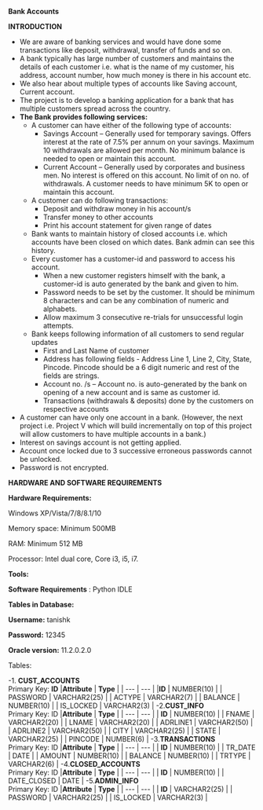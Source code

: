 **Bank Accounts**

**INTRODUCTION**

- We are aware of banking services and would have done some transactions like deposit, withdrawal, transfer of funds and so on.
- A bank typically has large number of customers and maintains the details of each customer i.e. what is the name of my customer, his address, account number, how much money is there in his account etc.
- We also hear about multiple types of accounts like Saving account, Current account.
- The project is to develop a banking application for a bank that has multiple customers spread across the country.
- **The Bank provides following services:**
  - A customer can have either of the following type of accounts:
    - Savings Account – Generally used for temporary savings. Offers interest at the rate of 7.5% per annum on your savings. Maximum 10 withdrawals are allowed per month. No minimum balance is needed to open or maintain this account.
    - Current Account – Generally used by corporates and business men. No interest is offered on this account. No limit of on no. of withdrawals. A customer needs to have minimum 5K to open or maintain this account.
  - A customer can do following transactions:
    - Deposit and withdraw money in his account/s
    - Transfer money to other accounts
    - Print his account statement for given range of dates
  - Bank wants to maintain history of closed accounts i.e. which accounts have been closed on which dates. Bank admin can see this history.
  - Every customer has a customer-id and password to access his account.
    - When a new customer registers himself with the bank, a customer-id is auto generated by the bank and given to him.
    - Password needs to be set by the customer. It should be minimum 8 characters and can be any combination of numeric and alphabets.
    - Allow maximum 3 consecutive re-trials for unsuccessful login attempts.
  - Bank keeps following information of all customers to send regular updates
    - First and Last Name of customer
    - Address has following fields - Address Line 1, Line 2, City, State, Pincode. Pincode should be a 6 digit numeric and rest of the fields are strings.
    - Account no. /s – Account no. is auto-generated by the bank on opening of a new account and is same as customer id.
    - Transactions (withdrawals &amp; deposits) done by the customers on respective accounts
- A customer can have only one account in a bank. (However, the next project i.e. Project V which will build incrementally on top of this project will allow customers to have multiple accounts in a bank.)
- Interest on savings account is not getting applied.
- Account once locked due to 3 successive erroneous passwords cannot be unlocked.
- Password is not encrypted.

**HARDWARE AND SOFTWARE REQUIREMENTS**

**Hardware Requirements:**

Windows XP/Vista/7/8/8.1/10

Memory space: Minimum 500MB

RAM: Minimum 512 MB

Processor: Intel dual core, Core i3, i5, i7.

**Tools:**

**Software Requirements** : Python IDLE

**Tables in Database:**

**Username:** tanishk

**Password:** 12345

**Oracle version:** 11.2.0.2.0

Tables:


-1. **CUST\_ACCOUNTS**  
   Primary Key: **ID** 
|**Attribute** | **Type** |
| --- | --- |
|**ID** | NUMBER(10) |
| PASSWORD | VARCHAR2(25) |
| ACTYPE | VARCHAR2(7) |
| BALANCE | NUMBER(10) |
| IS\_LOCKED | VARCHAR2(3) |
-2.**CUST\_INFO**  
Primary Key: ID 
|**Attribute** | **Type** |
| --- | --- |
| **ID** | NUMBER(10) |
| FNAME | VARCHAR2(20) |
| LNAME | VARCHAR2(20) |
| ADRLINE1 | VARCHAR2(50) |
| ADRLINE2 | VARCHAR2(50) |
| CITY | VARCHAR2(25) |
| STATE | VARCHAR2(25) |
| PINCODE | NUMBER(6) |
-3.**TRANSACTIONS**  
Primary Key: ID 
|**Attribute** | **Type** |
| --- | --- |
| **ID** | NUMBER(10) |
| TR\_DATE | DATE |
| AMOUNT | NUMBER(10) |
| BALANCE | NUMBER(10) |
| TRTYPE | VARCHAR2(6) |
-4.**CLOSED\_ACCOUNTS**  
Primary Key: ID 
|**Attribute** | **Type** |
| --- | --- |
| **ID** | NUMBER(10) |
| DATE\_CLOSED | DATE |
-5.**ADMIN\_INFO**  
Primary Key: ID 
|**Attribute** | **Type** |
| --- | --- |
| **ID** | VARCHAR2(25) |
| PASSWORD | VARCHAR2(25) |
| IS\_LOCKED | VARCHAR2(3) |
